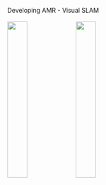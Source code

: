 Developing AMR - Visual SLAM <br></br>
<img src = "https://github.com/jaykorea/jaykorea/assets/95605860/816f4922-0690-47a3-8781-13b5b59ccfb9" width="30%" height="30%">
<img src = "https://github.com/jaykorea/jaykorea/assets/95605860/5b96fbf8-5b2b-4060-880c-eea3cf0bf8f" width="30%" height="30%">


